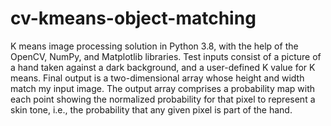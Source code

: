 # cv-kmeans-object-matching
K means image processing solution in Python 3.8, with the help of the OpenCV, NumPy, and Matplotlib libraries. Test inputs consist of a picture of a hand taken against a dark background, and a user-defined K value for K means. Final output is a two-dimensional array whose height and width match my input image. The output array comprises a probability map with each point showing the normalized probability for that pixel to represent a skin tone, i.e., the probability that any given pixel is part of the hand.
